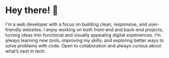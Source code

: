 <h1>Hey there! 👋</h1>
I'm a web developer with a focus on building clean, responsive, and user-friendly websites. I enjoy working on both front-end and back-end projects, turning ideas into functional and visually appealing digital experiences. I’m always learning new tools, improving my skills, and exploring better ways to solve problems with code. Open to collaboration and always curious about what’s next in tech.

<!---
achraf297/achraf297 is a ✨ special ✨ repository because its `README.md` (this file) appears on your GitHub profile.
You can click the Preview link to take a look at your changes.
--->

